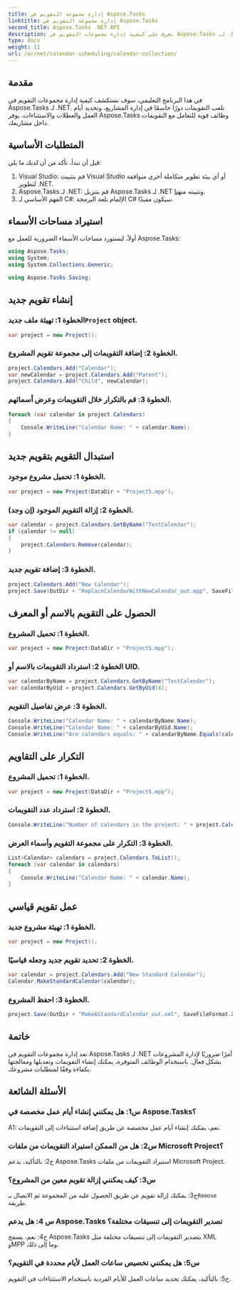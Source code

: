 ```yaml
---
title: إدارة مجموعة التقويم في Aspose.Tasks
linktitle: إدارة مجموعة التقويم في Aspose.Tasks
second_title: Aspose.Tasks .NET API
description: تعرف على كيفية إدارة مجموعات التقويم في Aspose.Tasks لـ .NET بكفاءة. قم بإنشاء التقويمات وتعديلها ومعالجتها بسهولة.
type: docs
weight: 11
url: /ar/net/calendar-scheduling/calendar-collection/
---
```

## مقدمة

في هذا البرنامج التعليمي، سوف نستكشف كيفية إدارة مجموعات التقويم في Aspose.Tasks لـ .NET. تلعب التقويمات دورًا حاسمًا في إدارة المشاريع، وتحديد أيام العمل والعطلات والاستثناءات. يوفر Aspose.Tasks وظائف قوية للتعامل مع التقويمات داخل مشاريعك.

## المتطلبات الأساسية

قبل أن نبدأ، تأكد من أن لديك ما يلي:

1. Visual Studio: قم بتثبيت Visual Studio أو أي بيئة تطوير متكاملة أخرى متوافقة لتطوير .NET.
2.  Aspose.Tasks لـ .NET: قم بتنزيل Aspose.Tasks لـ .NET وتثبيته من[هنا](https://releases.aspose.com/tasks/net/).
3. الفهم الأساسي لـ C#: الإلمام بلغة البرمجة C# سيكون مفيدًا.

## استيراد مساحات الأسماء

أولاً، لنستورد مساحات الأسماء الضرورية للعمل مع Aspose.Tasks:

```csharp
using Aspose.Tasks;
using System;
using System.Collections.Generic;

using Aspose.Tasks.Saving;

```

## إنشاء تقويم جديد

###  الخطوة 1: تهيئة ملف جديد`Project` object.
```csharp
var project = new Project();
```

### الخطوة 2: إضافة التقويمات إلى مجموعة تقويم المشروع.
```csharp
project.Calendars.Add("Calendar");
var newCalendar = project.Calendars.Add("Parent");
project.Calendars.Add("Child", newCalendar);
```

### الخطوة 3: قم بالتكرار خلال التقويمات وعرض أسمائهم.
```csharp
foreach (var calendar in project.Calendars)
{
    Console.WriteLine("Calendar Name: " + calendar.Name);
}
```

## استبدال التقويم بتقويم جديد

### الخطوة 1: تحميل مشروع موجود.
```csharp
var project = new Project(DataDir + "Project5.mpp");
```

### الخطوة 2: إزالة التقويم الموجود (إن وجد).
```csharp
var calendar = project.Calendars.GetByName("TestCalendar");
if (calendar != null)
{
    project.Calendars.Remove(calendar);
}
```

### الخطوة 3: إضافة تقويم جديد.
```csharp
project.Calendars.Add("New Calendar");
project.Save(OutDir + "ReplaceCalendarWithNewCalendar_out.mpp", SaveFileFormat.Mpp);
```

## الحصول على التقويم بالاسم أو المعرف

### الخطوة 1: تحميل المشروع.
```csharp
var project = new Project(DataDir + "Project5.mpp");
```

### الخطوة 2: استرداد التقويمات بالاسم أو UID.
```csharp
var calendarByName = project.Calendars.GetByName("TestCalendar");
var calendarByUid = project.Calendars.GetByUid(4);
```

### الخطوة 3: عرض تفاصيل التقويم.
```csharp
Console.WriteLine("Calendar Name: " + calendarByName.Name);
Console.WriteLine("Calendar Name: " + calendarByUid.Name);
Console.WriteLine("Are calendars equals: " + calendarByName.Equals(calendarByUid));
```

## التكرار على التقاويم

### الخطوة 1: تحميل المشروع.
```csharp
var project = new Project(DataDir + "Project5.mpp");
```

### الخطوة 2: استرداد عدد التقويمات.
```csharp
Console.WriteLine("Number of calendars in the project: " + project.Calendars.Count);
```

### الخطوة 3: التكرار على مجموعة التقويم وأسماء العرض.
```csharp
List<Calendar> calendars = project.Calendars.ToList();
foreach (var calendar in calendars)
{
    Console.WriteLine("Calendar Name: " + calendar.Name);
}
```

## عمل تقويم قياسي

### الخطوة 1: تهيئة مشروع جديد.
```csharp
var project = new Project();
```

### الخطوة 2: تحديد تقويم جديد وجعله قياسيًا.
```csharp
var calendar = project.Calendars.Add("New Standard Calendar");
Calendar.MakeStandardCalendar(calendar);
```

### الخطوة 3: احفظ المشروع.
```csharp
project.Save(OutDir + "MakeAStandardCalendar_out.xml", SaveFileFormat.Xml);
```

## خاتمة

تعد إدارة مجموعات التقويم في Aspose.Tasks لـ .NET أمرًا ضروريًا لإدارة المشروعات بشكل فعال. باستخدام الوظائف المتوفرة، يمكنك إنشاء التقويمات وتعديلها ومعالجتها بكفاءة وفقًا لمتطلبات مشروعك.

## الأسئلة الشائعة

### س1: هل يمكنني إنشاء أيام عمل مخصصة في Aspose.Tasks؟

A1: نعم، يمكنك إنشاء أيام عمل مخصصة عن طريق إضافة استثناءات إلى التقويمات.

### س2: هل من الممكن استيراد التقويمات من ملفات Microsoft Project؟

ج2: بالتأكيد، يدعم Aspose.Tasks استيراد التقويمات من ملفات Microsoft Project.

### س3: كيف يمكنني إزالة تقويم معين من المشروع؟

ج3: يمكنك إزالة تقويم عن طريق الحصول عليه من المجموعة ثم الاتصال بـ`Remove` طريقة.

### س 4: هل يدعم Aspose.Tasks تصدير التقويمات إلى تنسيقات مختلفة؟

ج4: نعم، يسمح Aspose.Tasks بتصدير التقويمات إلى تنسيقات مختلفة مثل XML وMPP وما إلى ذلك.

### س5: هل يمكنني تخصيص ساعات العمل لأيام محددة في التقويم؟

ج5: بالتأكيد، يمكنك تحديد ساعات العمل للأيام الفردية باستخدام الاستثناءات في التقويم.